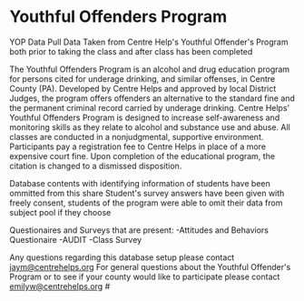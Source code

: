# Youthful Offenders Program
YOP Data Pull
Data Taken from Centre Help's Youthful Offender's Program both prior to taking the class and after class has been completed

The Youthful Offenders Program is an alcohol and drug education program for persons cited for underage drinking, and similar offenses, in Centre County (PA). 
  Developed by Centre Helps and approved by local District Judges, the program offers offenders an alternative to the standard fine and the permanent criminal record carried by underage drinking.
  Centre Helps' Youthful Offenders Program is designed to increase self-awareness and monitoring skills as they relate to alcohol and substance use and abuse. 
  All classes are conducted in a nonjudgmental, supportive environment. Participants pay a registration fee to Centre Helps in place of a more expensive court fine. 
  Upon completion of the educational program, the citation is changed to a dismissed disposition. 

Database contents with identifying information of students have been ommitted from this share
Student's survey answers have been given with freely consent, students of the program were able to omit their data from subject pool if they choose

Questionaires and Surveys that are present:
  -Attitudes and Behaviors Questionaire
  -AUDIT
  -Class Survey

Any questions regarding this database setup please contact jaym@centrehelps.org
For general questions about the Youthful Offender's Program or to see if your county would like to participate please contact emilyw@centrehelps.org # 

